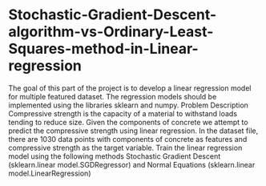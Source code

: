 # Stochastic-Gradient-Descent-algorithm-vs-Ordinary-Least-Squares-method-in-Linear-regression
The goal of this part of the project is to develop a linear regression model for multiple featured dataset. The regression models should be implemented using the libraries sklearn and numpy. Problem Description Compressive strength is the capacity of a material to withstand loads tending to reduce size. Given the components of concrete we attempt to predict the compressive strength using linear regression. In the dataset file, there are 1030 data points with components of concrete as features and compressive strength as the target variable. Train the linear regression model using the following methods Stochastic Gradient Descent (sklearn.linear model.SGDRegressor) and Normal Equations (sklearn.linear model.LinearRegression)
